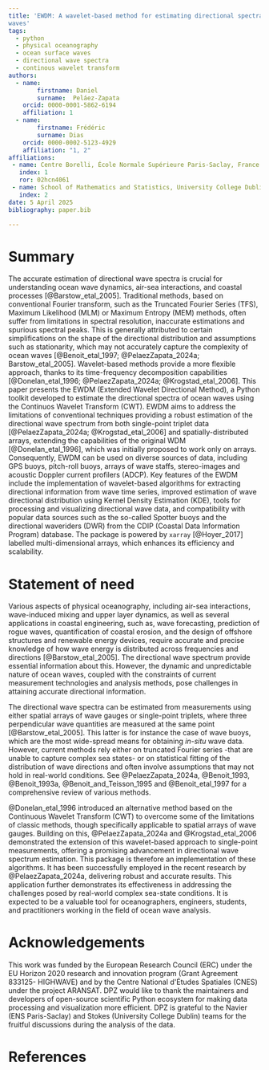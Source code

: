 ```yaml
---
title: 'EWDM: A wavelet-based method for estimating directional spectra of ocean
waves'
tags:
  - python
  - physical oceanography
  - ocean surface waves
  - directional wave spectra
  - continous wavelet transform
authors:
  - name:
        firstname: Daniel
        surname:  Peláez-Zapata
    orcid: 0000-0001-5862-6194
    affiliation: 1
  - name:
        firstname: Frédéric
        surname: Dias
    orcid: 0000-0002-5123-4929
    affiliation: "1, 2"
affiliations:
 - name: Centre Borelli, École Normale Supérieure Paris-Saclay, France
   index: 1
   ror: 02hcn4061
 - name: School of Mathematics and Statistics, University College Dublin, Ireland
   index: 2
date: 5 April 2025
bibliography: paper.bib

---
```


# Summary

The accurate estimation of directional wave spectra is crucial for understanding ocean wave dynamics, air-sea interactions, and coastal processes [@Barstow_etal_2005]. Traditional methods, based on conventional Fourier transform, such as the Truncated Fourier Series (TFS), Maximum Likelihood (MLM) or Maximum Entropy (MEM) methods, often suffer from limitations in spectral resolution, inaccurate estimations and spurious spectral peaks. This is generally attributed to certain simplifications on the shape of the directional distribution and assumptions such as stationarity, which may not accurately capture the complexity of ocean waves [@Benoit_etal_1997; @PelaezZapata_2024a; Barstow_etal_2005]. Wavelet-based methods provide a more flexible approach, thanks to its time-frequency decomposition capabilities [@Donelan_etal_1996; @PelaezZapata_2024a; @Krogstad_etal_2006]. This paper presents the EWDM (Extended Wavelet Directional Method), a Python toolkit developed to estimate the directional spectra of ocean waves using the Continuos Wavelet Transform (CWT). EWDM aims to address the limitations of conventional techniques providing a robust estimation of the directional wave spectrum from both single-point triplet data [@PelaezZapata_2024a; @Krogstad_etal_2006] and spatially-distributed arrays, extending the capabilities of the original WDM [@Donelan_etal_1996], which was initially proposed to work only on arrays. Consequently, EWDM can be used on diverse sources of data, including GPS buoys, pitch-roll buoys, arrays of wave staffs, stereo-images and acoustic Doppler current profilers (ADCP). Key features of the EWDM include the implementation of wavelet-based algorithms for extracting directional information from wave time series, improved estimation of wave directional distribution using Kernel Density Estimation (KDE), tools for processing and visualizing directional wave data, and compatibility with popular data sources such as the so-called Spotter buoys and the directional waveriders (DWR) from the CDIP (Coastal Data Information Program) database. The package is powered by `xarray` [@Hoyer_2017] labelled multi-dimensional arrays, which enhances its efficiency and scalability.


# Statement of need

Various aspects of physical oceanography, including air-sea interactions, wave-induced mixing and upper layer dynamics, as well as several applications in coastal engineering, such as, wave forecasting, prediction of rogue waves, quantification of coastal erosion, and the design of offshore structures and renewable energy devices, require accurate and precise knowledge of how wave energy is distributed across frequencies and directions [@Barstow_etal_2005]. The directional wave spectrum provide essential information about this. However, the dynamic and unpredictable nature of ocean waves, coupled with the constraints of current measurement technologies and analysis methods, pose challenges in attaining accurate directional information.

The directional wave spectra can be estimated from measurements using either spatial arrays of wave gauges or single-point triplets, where three perpendicular wave quantities are measured at the same point [@Barstow_etal_2005]. This latter is for instance the case of wave buoys, which are the most wide-spread means for obtaining _in-situ_ wave data. However, current methods rely either on truncated Fourier series -that are unable to capture complex sea states- or on statistical fitting of the distribution of wave directions and often involve assumptions that may not hold in real-world conditions. See @PelaezZapata_2024a, @Benoit_1993, @Benoit_1993a, @Benoit_and_Teisson_1995 and @Benoit_etal_1997 for a comprehensive review of various methods.

@Donelan_etal_1996 introduced an alternative method based on the Continuous Wavelet Transform (CWT) to overcome some of the limitations of classic methods, though specifically applicable to spatial arrays of wave gauges. Building on this, @PelaezZapata_2024a and @Krogstad_etal_2006 demonstrated the extension of this wavelet-based approach to single-point measurements, offering a promising advancement in directional wave spectrum estimation. This package is therefore an implementation of these algorithms. It has been successfully employed in the recent research by @PelaezZapata_2024a, delivering robust and accurate results. This application further demonstrates its effectiveness in addressing the challenges posed by real-world complex sea-state conditions. It is expected to be a valuable tool for oceanographers, engineers, students, and practitioners working in the field of ocean wave analysis.


# Acknowledgements

This work was funded by the European Research Council (ERC) under the EU Horizon 2020 research and innovation program (Grant Agreement 833125- HIGHWAVE) and by the Centre National d'Études Spatiales (CNES) under the project ARANSAT. DPZ would like to thank the maintainers and developers of open-source scientific Python ecosystem for making data processing and visualization more efficient. DPZ is grateful to the Navier (ENS Paris-Saclay) and Stokes (University College Dublin) teams for the fruitful discussions during the analysis of the data.


# References
